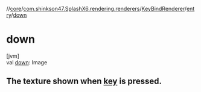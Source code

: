 //[core](../../../../index.md)/[com.shinkson47.SplashX6.rendering.renderers](../../index.md)/[KeyBindRenderer](../index.md)/[entry](index.md)/[down](down.md)

# down

[jvm]\
val [down](down.md): Image

##  The texture shown when [key](key.md) is pressed.
